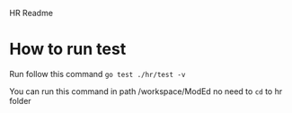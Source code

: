 HR Readme

# How to run test
Run follow this command
`go test ./hr/test -v`

You can run this command in path /workspace/ModEd no need to `cd` to hr folder